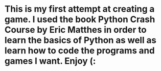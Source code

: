 # This is my first attempt at creating a game. I used the book Python Crash Course by Eric Matthes in order to learn the basics of Python as well as learn how to code the programs and games I want. Enjoy (:
